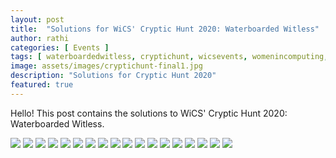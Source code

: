 ```yaml
---
layout: post
title:  "Solutions for WiCS' Cryptic Hunt 2020: Waterboarded Witless"
author: rathi
categories: [ Events ]
tags: [ waterboardedwitless, cryptichunt, wicsevents, womenincomputing, womeninstem, ashokauniversity, wicsashoka ]
image: assets/images/cryptichunt-final1.jpg
description: "Solutions for Cryptic Hunt 2020"
featured: true
---
```

Hello! This post contains the solutions to WiCS' Cryptic Hunt 2020: Waterboarded Witless.

![](/assets/images/cryptichunt/1.png)
![](/assets/images/cryptichunt/2.png)
![](/assets/images/cryptichunt/3.png)
![](/assets/images/cryptichunt/4.png)
![](/assets/images/cryptichunt/5.png)
![](/assets/images/cryptichunt/6.png)
![](/assets/images/cryptichunt/7.png)
![](/assets/images/cryptichunt/8.png)
![](/assets/images/cryptichunt/9.png)
![](/assets/images/cryptichunt/10.png)
![](/assets/images/cryptichunt/11.png)
![](/assets/images/cryptichunt/12.png)
![](/assets/images/cryptichunt/13.png)
![](/assets/images/cryptichunt/14.png)
![](/assets/images/cryptichunt/15.png)
![](/assets/images/cryptichunt/16.png)
![](/assets/images/cryptichunt/17.png)
![](/assets/images/cryptichunt/18.png)
